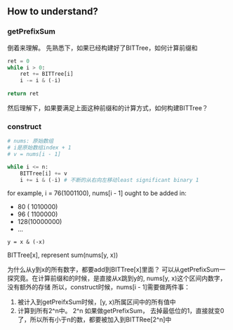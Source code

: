 
## How to understand?

### getPrefixSum
倒着来理解。 先熟悉下，如果已经构建好了BITTree，如何计算前缀和

```python
ret = 0
while i > 0:
    ret += BITTree[i]
    i -= i & (-i)
    
return ret
```

然后理解下，如果要满足上面这种前缀和的计算方式，如何构建BITTree？
### construct

```python
# nums: 原始数组
# i是原始数组index + 1
# v = nums[i - 1]

while i <= n:
    BITTree[i] += v
    i += i & (-i) # 不断的从右向左移动least significant binary 1

```
for example, i = 76(1001100), nums[i - 1] ought to be added in:
- 80 ( 1010000)
- 96 ( 1100000)
- 128(10000000)
- ...

`y = x & (-x)`

BITTree[x], represent sum(nums[y, x))

为什么从y到x的所有数字，都要add到BITTree[x]里面？ 可以从getPrefixSum一探究竟。在计算前缀和的时候，是直接从x跳到y的, nums[y, x)这个区间内数字，没有额外的存储
所以，construct时候，nums[i - 1]需要做两件事：
1. 被计入到getPreifxSum时候，[y, x)所属区间中的所有值中
2. 计算到所有2^n中。  2^n 如果做getPrefixSum， 去掉最低位的1，直接就变0了，所以所有小于n的数，都要被加入到BITTRee[2^n]中


